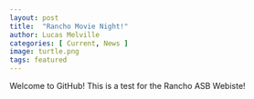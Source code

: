 ```yaml
---
layout: post
title:  "Rancho Movie Night!"
author: Lucas Melville
categories: [ Current, News ]
image: turtle.png
tags: featured
---
```


Welcome to GitHub! This is a test for the Rancho ASB Webiste!
